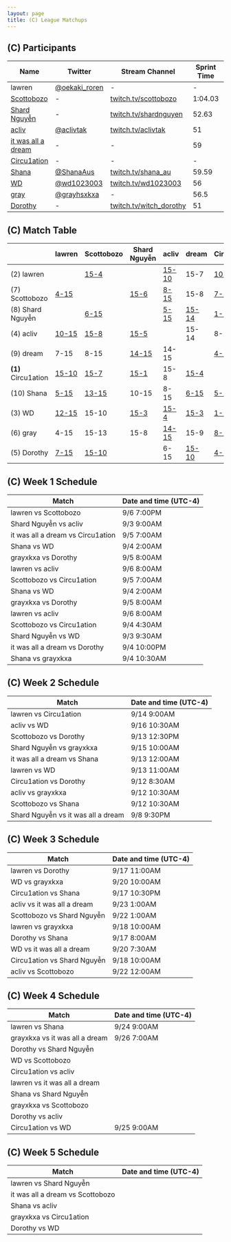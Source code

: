 ```yaml
---
layout: page
title: (C) League Matchups
---
```


## (C) Participants ##

<table>
  <thead>
    <tr>
      <th>Name</th>
      <th>Twitter</th>
      <th>Stream Channel</th>
	  <th>Sprint Time</th>
	  <th>Rating</th>
    </tr>
  </thead>
  <tbody>
    <tr>
      <td>lawren</td>
      <td><a href="https://twitter.com/oekaki_roren">@oekaki_roren</a></td>
      <td>-</td>
      <td>-</td>
      <td>17000</td>
    </tr>
    <tr>
      <td><a href="https://steamcommunity.com/id/Scottobozo">Scottobozo</a></td>
      <td>-</td>
      <td><a href="https://twitch.tv/scottobozo">twitch.tv/scottobozo</a></td>
      <td>1:04.03</td>
      <td>13187</td>
    </tr>
    <tr>
      <td><a href="https://steamcommunity.com/profiles/76561198204570843/">Shard Nguyễn</a></td>
      <td>-</td>
      <td><a href="https://www.twitch.tv/shardnguyen">twitch.tv/shardnguyen</a></td>
      <td>52.63</td>
      <td>15392</td>
    </tr>
    <tr>
      <td><a href="https://steamcommunity.com/id/aclivtak/">acliv</a></td>
      <td><a href="https://twitter.com/aclivtak">@aclivtak</a></td>
      <td><a href="https://www.twitch.tv/aclivtak">twitch.tv/aclivtak</a></td>
      <td>51</td>
      <td>17125</td>
    </tr>
    <tr>
      <td><a href="https://steamcommunity.com/profiles/76561198044962719/">it was all a dream</a></td>
      <td>-</td>
      <td>-</td>
      <td>59</td>
      <td>15000</td>
    </tr>
    <tr>
      <td><a href="https://steamcommunity.com/profiles/76561198847366444/">Circu1ation</a></td>
      <td>-</td>
      <td>-</td>
      <td>-</td>
      <td>16266</td>
    </tr>
    <tr>
      <td><a href="https://steamcommunity.com/id/tsundere-shana/">Shana</a></td>
      <td><a href="https://twitter.com/shanaaus">@ShanaAus</a></td>
      <td><a href="https://www.twitch.tv/shana_au">twitch.tv/shana_au</a></td>
      <td>59.59</td>
      <td>14000</td>
    </tr>
    <tr>
      <td><a href="https://steamcommunity.com/id/wd1023003/">WD</a></td>
      <td><a href="https://twitter.com/wd1023003">@wd1023003</a></td>
      <td><a href="https://www.twitch.tv/wd1023003">twitch.tv/wd1023003</a></td>
      <td>56</td>
      <td>12000</td>
    </tr>
    <tr>
      <td><a href="http://steamcommunity.com/id/grayxkxa">gray</a></td>
      <td><a href="https://twitter.com/grayhsxkxa">@grayhsxkxa</a></td>
      <td>-</td>
      <td>56.5</td>
      <td>15000</td>
    </tr>
    <tr>
      <td><a href="https://steamcommunity.com/profiles/76561198079184966/">Dorothy</a></td>
      <td>-</td>
      <td><a href="https://www.twitch.tv/witch_dorothy">twitch.tv/witch_dorothy</a></td>
      <td>51</td>
      <td>12000</td>
    </tr>
  </tbody>
</table>

## (C) Match Table ##

<table>
  <thead>
    <tr>
      <th> </th>
      <th>lawren</th>
      <th>Scottobozo</th>
      <th>Shard Nguyễn</th>
      <th>acliv</th>
      <th>dream</th>
      <th>Circu1ation</th>
      <th>Shana</th>
      <th>WD</th>
      <th>gray</th>
      <th>Dorothy</th>
      <th>W-L</th>
      <th>Pt. Diff</th>
    </tr>
  </thead>
  <tbody>
    <tr>
      <td>(2) lawren</td>
      <td> </td> <!--lawren-->
      <td><a href="https://www.twitch.tv/videos/306768563">15-4</a></td> <!--Scottobozo-->
      <td> </td> <!--Shard Nguyễn-->
      <td><a href="https://www.twitch.tv/videos/306581794">15-10</a></td> <!--acliv-->
      <td>15-7</td> <!--dream-->
      <td><a href="https://www.twitch.tv/videos/309918490">10-15</a></td> <!--Circu1ation-->
      <td><a href="https://www.youtube.com/watch?v=3fn-SSzm9SE">15-5</a></td> <!--Shana-->
      <td><a href="https://www.twitch.tv/videos/309560431?collection=z2cU1PDoUBUfYQ">15-12</a></td> <!--WD-->
      <td>15-4</td> <!--gray-->
      <td><a href="https://www.twitch.tv/videos/311284460">15-7</a></td> <!--Dorothy-->
      <td>7-1</td>
      <td>+51</td>
    </tr>
    <tr>
      <td>(7) Scottobozo</td>
      <td><a href="https://www.twitch.tv/videos/306768563">4-15</a></td> <!--lawren-->
      <td> </td> <!--Scottobozo-->
      <td><a href="https://www.twitch.tv/videos/313154804">15-6</a></td> <!--Shard Nguyễn-->
      <td><a href="https://www.twitch.tv/videos/313154804">8-15</a></td> <!--acliv-->
      <td>15-8</td> <!--dream-->
      <td><a href="https://www.twitch.tv/videos/305719660">7-15</a></td> <!--Circu1ation-->
      <td><a href="https://www.twitch.tv/videos/309402596">15-13</a></td> <!--Shana-->
      <td>10-15</td> <!--WD-->
      <td>13-15</td> <!--gray-->
      <td><a href="https://www.twitch.tv/videos/309590257">10-15</a></td> <!--Dorothy-->
      <td>3-6</td>
      <td>-20</td>
    </tr>
    <tr>
      <td>(8) Shard Nguyễn</td>
      <td> </td> <!--lawren-->
      <td><a href="https://www.twitch.tv/videos/313154804">6-15</a></td> <!--Scottobozo-->
      <td> </td> <!--Shard Nguyễn-->
      <td><a href="https://www.twitch.tv/videos/305371868">5-15</a></td> <!--acliv-->
      <td><a href="https://www.twitch.tv/videos/307724807">15-14</a></td> <!--dream-->
      <td><a href="https://www.twitch.tv/videos/311655572">1-15</a></td> <!--Circu1ation-->
      <td><a href="https://www.twitch.tv/videos/315757554">15-10</a></td> <!--Shana-->
      <td><a href="https://www.twitch.tv/videos/305367292">3-15</a></td> <!--WD-->
      <td>8-15</td> <!--gray-->
      <td></td> <!--Dorothy-->
      <td>2-5</td>
      <td>-46</td>
    </tr>
    <tr>
      <td>(4) acliv</td>
      <td><a href="https://www.twitch.tv/videos/306581794">10-15</a></td> <!--lawren-->
      <td><a href="https://www.twitch.tv/videos/313154804">15-8</a></td> <!--Scottobozo-->
      <td><a href="https://www.twitch.tv/videos/305371868">15-5</a></td> <!--Shard Nguyễn-->
      <td> </td> <!--acliv-->
      <td>15-14</td> <!--dream-->
      <td>8-15</td> <!--Circu1ation-->
      <td>15-8</td> <!--Shana-->
      <td><a href="https://www.twitch.tv/videos/310883683">4-15</a></td> <!--WD-->
      <td><a href="https://www.twitch.tv/videos/309143526?t=00h01m47s">15-14</a></td> <!--gray-->
      <td>15-6</td> <!--Dorothy-->
      <td>6-3</td>
      <td>+12</td>
    </tr>
    <tr>
      <td>(9) dream</td>
      <td>7-15</td> <!--lawren-->
      <td>8-15</td> <!--Scottobozo-->
      <td><a href="https://www.twitch.tv/videos/307724807">14-15</a></td> <!--Shard Nguyễn-->
      <td>14-15</td> <!--acliv-->
      <td> </td> <!--dream-->
      <td><a href="https://www.twitch.tv/videos/306156732">4-15</a></td> <!--Circu1ation-->
      <td><a href="https://www.youtube.com/watch?v=_U86IMuMes4">15-6</a></td> <!--Shana-->
      <td><a href="https://www.twitch.tv/videos/312424570?collection=z2cU1PDoUBUfYQ">3-15</a></td> <!--WD-->
      <td>9-15</td> <!--gray-->
      <td><a href="https://www.twitch.tv/videos/306056594">10-15</a></td> <!--Dorothy-->
      <td>1-8</td>
      <td>-42</td>
    </tr>
    <tr>
      <td><b>(1)</b> Circu1ation</td>
      <td><a href="https://www.twitch.tv/videos/309918490">15-10</a></td> <!--lawren-->
      <td><a href="https://www.twitch.tv/videos/305719660">15-7</a></td> <!--Scottobozo-->
      <td><a href="https://www.twitch.tv/videos/311655572">15-1</a></td> <!--Shard Nguyễn-->
      <td>15-8</td> <!--acliv-->
      <td><a href="https://www.twitch.tv/videos/306156732">15-4</a></td> <!--dream-->
      <td> </td> <!--Circu1ation-->
      <td><a href="https://www.youtube.com/watch?v=UZi3ELHVOYQ">15-5</a></td> <!--Shana-->
      <td><a href="https://www.twitch.tv/videos/314538080">15-1</a></td> <!--WD-->
      <td><a href="https://www.youtube.com/watch?v=02Wj8n0qsz0">15-8</a></td> <!--gray-->
      <td><a href="https://www.twitch.tv/videos/309104898">15-4</a></td> <!--Dorothy-->
      <td>9-0</td>
      <td>+87</td>
    </tr>
    <tr>
      <td>(10) Shana</td>
      <td><a href="https://www.youtube.com/watch?v=3fn-SSzm9SE">5-15</a></td> <!--lawren-->
      <td><a href="https://www.youtube.com/watch?v=meHv3bXEmTc">13-15</a></td> <!--Scottobozo-->
      <td>10-15</td> <!--Shard Nguyễn-->
      <td>8-15</td> <!--acliv-->
      <td><a href="https://www.youtube.com/watch?v=_U86IMuMes4">6-15</a></td> <!--dream-->
      <td><a href="https://www.youtube.com/watch?v=UZi3ELHVOYQ">5-15</a></td> <!--Circu1ation-->
      <td> </td> <!--Shana-->
      <td><a href="https://www.youtube.com/watch?v=CaiMNkMFarE">10-15</a></td> <!--WD-->
      <td><a href="https://www.youtube.com/watch?v=muXse4MheYo">10-15</a></td> <!--gray-->
      <td><a href="https://www.youtube.com/watch?v=X97grx_wLGU">5-15</a></td> <!--Dorothy-->
      <td>0-9</td>
      <td>-58</td>
    </tr>
    <tr>
      <td>(3) WD</td>
      <td><a href="https://www.twitch.tv/videos/309560431?collection=z2cU1PDoUBUfYQ">12-15</a></td> <!--lawren-->
      <td>15-10</td> <!--Scottobozo-->
      <td><a href="https://www.twitch.tv/videos/305367292">15-3</a></td> <!--Shard Nguyễn-->
      <td><a href="https://www.twitch.tv/videos/310894322?collection=z2cU1PDoUBUfYQ">15-4</a></td> <!--acliv-->
      <td><a href="https://www.twitch.tv/videos/312424570?collection=z2cU1PDoUBUfYQ">15-3</a></td> <!--dream-->
      <td><a href="https://www.twitch.tv/videos/314538080">1-15</a></td> <!--Circu1ation-->
      <td><a href="https://www.twitch.tv/videos/309106592?collection=z2cU1PDoUBUfYQ">15-10</a></td> <!--Shana-->
      <td> </td> <!--WD-->
      <td><a href="https://www.twitch.tv/videos/312452933?collection=z2cU1PDoUBUfYQ">15-9</a></td> <!--gray-->
      <td> </td> <!--Dorothy-->
      <td>6-2</td>
      <td>+34</td>
    </tr>
    <tr>
      <td>(6) gray</td>
      <td>4-15</td> <!--lawren-->
      <td>15-13</td> <!--Scottobozo-->
      <td>15-8</td> <!--Shard Nguyễn-->
      <td><a href="https://www.twitch.tv/videos/309143526?t=00h01m47s">14-15</a></td> <!--acliv-->
      <td>15-9</td> <!--dream-->
      <td><a href="https://www.youtube.com/watch?v=02Wj8n0qsz0">8-15</a></td> <!--Circu1ation-->
      <td><a href="https://www.youtube.com/watch?v=muXse4MheYo">15-10</a></td> <!--Shana-->
      <td><a href="https://www.twitch.tv/videos/312452933?collection=z2cU1PDoUBUfYQ">9-15</a></td> <!--WD-->
      <td> </td> <!--gray-->
      <td><a href="https://www.twitch.tv/videos/306168592">8-15</a></td> <!--Dorothy-->
      <td>4-5</td>
      <td>-12</td>
    </tr>
    <tr>
      <td>(5) Dorothy</td>
      <td><a href="https://www.twitch.tv/videos/311284460">7-15</a></td> <!--lawren-->
      <td><a href="https://www.twitch.tv/videos/309590257">15-10</a></td> <!--Scottobozo-->
      <td> </td> <!--Shard Nguyễn-->
      <td>6-15</td> <!--acliv-->
      <td><a href="https://www.twitch.tv/videos/306056594">15-10</a></td> <!--dream-->
      <td><a href="https://www.twitch.tv/videos/309104898">4-15</a></td> <!--Circu1ation-->
      <td><a href="https://www.twitch.tv/videos/311245349">15-5</a></td> <!--Shana-->
      <td> </td> <!--WD-->
      <td><a href="https://www.twitch.tv/videos/306168592">15-8</a></td> <!--gray-->
      <td> </td> <!--Dorothy-->
      <td>4-3</td>
      <td>-1</td>
    </tr>
  </tbody>
</table>

## (C) Week 1 Schedule ##

<table>
  <thead>
    <tr>
      <th>Match</th>
      <th>Date and time (UTC-4)</th>
    </tr>
  </thead>
  <tbody>
    <tr>
      <td>lawren vs Scottobozo</td>
      <td>9/6 7:00PM</td>
    </tr>
    <tr>
      <td>Shard Nguyễn vs acliv</td>
      <td>9/3 9:00AM</td>
    </tr>
    <tr>
      <td>it was all a dream vs Circu1ation</td>
      <td>9/5 7:00AM</td>
    </tr>
    <tr>
      <td>Shana vs WD</td>
      <td>9/4 2:00AM</td>
    </tr>
    <tr>
      <td>grayxkxa vs Dorothy</td>
      <td>9/5 8:00AM</td>
    </tr>
    <tr>
      <td>lawren vs acliv</td>
      <td>9/6 8:00AM</td>
    </tr>
      <td>Scottobozo vs Circu1ation</td>
      <td>9/5 7:00AM</td>
    </tr>
    <tr>
      <td>Shana vs WD</td>
      <td>9/4 2:00AM</td>
    </tr>
    <tr>
      <td>grayxkxa vs Dorothy</td>
      <td>9/5 8:00AM</td>
    </tr>
    <tr>
      <td>lawren vs acliv</td>
      <td>9/6 8:00AM</td>
    </tr>
    <tr>
      <td>Scottobozo vs Circu1ation</td>
      <td>9/4 4:30AM</td>
    </tr>
    <tr>
      <td>Shard Nguyễn vs WD</td>
      <td>9/3 9:30AM</td>
    </tr>
    <tr>
      <td>it was all a dream vs Dorothy</td>
      <td>9/4 10:00PM</td>
    </tr>
    <tr>
      <td>Shana vs grayxkxa</td>
      <td>9/4 10:30AM</td>
    </tr>
  </tbody>
</table>

## (C) Week 2 Schedule ##

<table>
  <thead>
    <tr>
      <th>Match</th>
      <th>Date and time (UTC-4)</th>
    </tr>
  </thead>
  <tbody>
    <tr>
      <td>lawren vs Circu1ation</td>
      <td>9/14 9:00AM</td>
    </tr>
    <tr>
      <td>acliv vs WD</td>
      <td>9/16 10:30AM</td>
    </tr>
    <tr>
      <td>Scottobozo vs Dorothy</td>
      <td>9/13 12:30PM</td>
    </tr>
    <tr>
      <td>Shard Nguyễn vs grayxkxa</td>
      <td>9/15 10:00AM</td>
    </tr>
    <tr>
      <td>it was all a dream vs Shana</td>
      <td>9/13 12:00AM</td>
    </tr>
    <tr>
      <td>lawren vs WD</td>
      <td>9/13 11:00AM</td>
    </tr>
    <tr>
      <td>Circu1ation vs Dorothy</td>
      <td>9/12 8:30AM</td>
    </tr>
    <tr>
      <td>acliv vs grayxkxa</td>
      <td>9/12 10:30AM</td>
    </tr>
    <tr>
      <td>Scottobozo vs Shana</td>
      <td>9/12 10:30AM</td>
    </tr>
    <tr>
      <td>Shard Nguyễn vs it was all a dream</td>
      <td>9/8 9:30PM</td>
    </tr>
  </tbody>
</table>

## (C) Week 3 Schedule ##

<table>
  <thead>
    <tr>
      <th>Match</th>
      <th>Date and time (UTC-4)</th>
    </tr>
  </thead>
  <tbody>
    <tr>
      <td>lawren vs Dorothy</td>
      <td>9/17 11:00AM</td>
    </tr>
    <tr>
      <td>WD vs grayxkxa</td>
      <td>9/20 10:00AM</td>
    </tr>
    <tr>
      <td>Circu1ation vs Shana</td>
      <td>9/17 10:30PM</td>
    </tr>
    <tr>
      <td>acliv vs it was all a dream</td>
      <td>9/23 1:00AM</td>
    </tr>
    <tr>
      <td>Scottobozo vs Shard Nguyễn</td>
      <td>9/22 1:00AM</td>
    </tr>
    <tr>
      <td>lawren vs grayxkxa</td>
      <td>9/18 10:00AM</td>
    </tr>
    <tr>
      <td>Dorothy vs Shana</td>
      <td>9/17 8:00AM</td>
    </tr>
    <tr>
      <td>WD vs it was all a dream</td>
      <td>9/20 7:30AM</td>
    </tr>
    <tr>
      <td>Circu1ation vs Shard Nguyễn</td>
      <td>9/18 10:00AM</td>
    </tr>
    <tr>
      <td>acliv vs Scottobozo</td>
      <td>9/22 12:00AM</td>
    </tr>
  </tbody>
</table>

## (C) Week 4 Schedule ##

<table>
  <thead>
    <tr>
      <th>Match</th>
      <th>Date and time (UTC-4)</th>
    </tr>
  </thead>
  <tbody>
    <tr>
      <td>lawren vs Shana</td>
      <td>9/24 9:00AM</td>
    </tr>
    <tr>
      <td>grayxkxa vs it was all a dream</td>
      <td>9/26 7:00AM</td>
    </tr>
    <tr>
      <td>Dorothy vs Shard Nguyễn</td>
      <td> </td>
    </tr>
    <tr>
      <td>WD vs Scottobozo</td>
      <td> </td>
    </tr>
    <tr>
      <td>Circu1ation vs acliv</td>
      <td> </td>
    </tr>
    <tr>
      <td>lawren vs it was all a dream</td>
      <td> </td>
    </tr>
    <tr>
      <td>Shana vs Shard Nguyễn</td>
      <td> </td>
    </tr>
    <tr>
      <td>grayxkxa vs Scottobozo</td>
      <td> </td>
    </tr>
    <tr>
      <td>Dorothy vs acliv</td>
      <td> </td>
    </tr>
    <tr>
      <td>Circu1ation vs WD</td>
      <td>9/25 9:00AM</td>
    </tr>
  </tbody>
</table>

## (C) Week 5 Schedule ##

<table>
  <thead>
    <tr>
      <th>Match</th>
      <th>Date and time (UTC-4)</th>
    </tr>
  </thead>
  <tbody>
    <tr>
      <td>lawren vs Shard Nguyễn</td>
      <td> </td>
    </tr>
    <tr>
      <td>it was all a dream vs Scottobozo</td>
      <td> </td>
    </tr>
    <tr>
      <td>Shana vs acliv</td>
      <td> </td>
    </tr>
    <tr>
      <td>grayxkxa vs Circu1ation</td>
      <td> </td>
    </tr>
    <tr>
      <td>Dorothy vs WD</td>
      <td> </td>
    </tr>
  </tbody>
</table>
